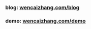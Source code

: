 
### blog: [wencaizhang.com/blog](wencaizhang.com/blog)

### demo: [wencaizhang.com/demo](wencaizhang.com/demo)
